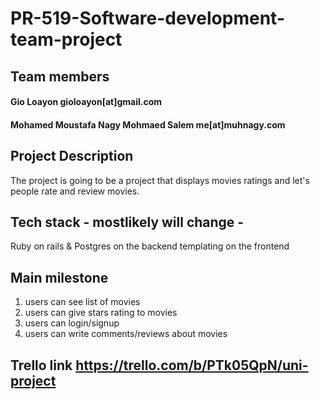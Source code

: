 # PR-519-Software-development-team-project

## Team members
#### Gio Loayon gioloayon[at]gmail.com
#### Mohamed Moustafa Nagy Mohmaed Salem me[at]muhnagy.com

## Project Description
The project is going to be a project that displays movies ratings and let's people rate and review movies.

## Tech stack - mostlikely will change -
Ruby on rails & Postgres on the backend 
templating on the frontend

## Main milestone
1. users can see list of movies
2. users can give stars rating to movies
3. users can login/signup
4. users can write comments/reviews about movies


## Trello link https://trello.com/b/PTk05QpN/uni-project

